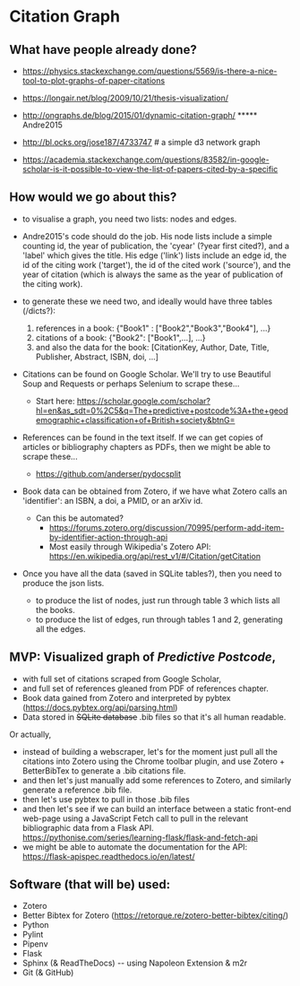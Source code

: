 # Citation Graph

## What have people already done?

- https://physics.stackexchange.com/questions/5569/is-there-a-nice-tool-to-plot-graphs-of-paper-citations

- https://longair.net/blog/2009/10/21/thesis-visualization/

- http://ongraphs.de/blog/2015/01/dynamic-citation-graph/ ***** Andre2015

- http://bl.ocks.org/jose187/4733747 # a simple d3 network graph

- https://academia.stackexchange.com/questions/83582/in-google-scholar-is-it-possible-to-view-the-list-of-papers-cited-by-a-specific

## How would we go about this?

- to visualise a graph, you need two lists: nodes and edges.

- Andre2015's code should do the job. 
    His node lists include a simple counting id, the year of publication, the 'cyear' (?year first cited?), and a 'label' which gives the title.
    His edge ('link') lists include an edge id, the id of the citing work ('target'), the id of the cited work ('source'), and the year of citation (which is always the same as the year of publication of the citing work).

- to generate these we need two, and ideally would have three tables (/dicts?):
    1. references in a book: {"Book1" : ["Book2","Book3","Book4"], ...}
    2. citations of a book: {"Book2": ["Book1",...], ...}
    3. and also the data for the book: [CitationKey, Author, Date, Title, Publisher, Abstract, ISBN, doi, ...]

- Citations can be found on Google Scholar. We'll try to use Beautiful Soup and Requests or perhaps Selenium to scrape these...
    - Start here: https://scholar.google.com/scholar?hl=en&as_sdt=0%2C5&q=The+predictive+postcode%3A+the+geodemographic+classification+of+British+society&btnG=

- References can be found in the text itself. If we can get copies of articles or bibliography chapters as PDFs, then we might be able to scrape these...
    - https://github.com/anderser/pydocsplit

- Book data can be obtained from Zotero, if we have what Zotero calls an 'identifier': an ISBN, a doi, a PMID, or an arXiv id.
    - Can this be automated? 
        - https://forums.zotero.org/discussion/70995/perform-add-item-by-identifier-action-through-api
        - Most easily through Wikipedia's Zotero API: https://en.wikipedia.org/api/rest_v1/#/Citation/getCitation
        
- Once you have all the data (saved in SQLite tables?), then you need to produce the json lists.
    - to produce the list of nodes, just run through table 3 which lists all the books.
    - to produce the list of edges, run through tables 1 and 2, generating all the edges.
    
## MVP: Visualized graph of *Predictive Postcode*, 

- with full set of citations scraped from Google Scholar, 
- and full set of references gleaned from PDF of references chapter.
- Book data gained from Zotero and interpreted by pybtex (https://docs.pybtex.org/api/parsing.html)
- Data stored in ~~SQLite database~~ .bib files so that it's all human readable.

Or actually,
- instead of building a webscraper, let's for the moment just pull all the citations into Zotero using the Chrome toolbar plugin, 
    and use Zotero + BetterBibTex to generate a .bib citations file.
- and then let's just manually add some references to Zotero, and similarly generate a reference .bib file.
- then let's use pybtex to pull in those .bib files
- and then let's see if we can build an interface between a static front-end web-page using a JavaScript Fetch call 
    to pull in the relevant bibliographic data from a Flask API. https://pythonise.com/series/learning-flask/flask-and-fetch-api
- we might be able to automate the documentation for the API: https://flask-apispec.readthedocs.io/en/latest/


## Software (that will be) used:
- Zotero
- Better Bibtex for Zotero (https://retorque.re/zotero-better-bibtex/citing/)
- Python
- Pylint
- Pipenv
- Flask
- Sphinx (& ReadTheDocs) -- using Napoleon Extension & m2r
- Git (& GitHub)

